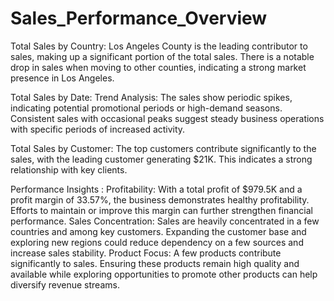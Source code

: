 # Sales_Performance_Overview
Total Sales by Country:
Los Angeles County is the leading contributor to sales, making up a significant portion of the total sales. There is a notable drop in sales when moving to other counties, indicating a strong market presence in Los Angeles.

Total Sales by Date:
Trend Analysis: The sales show periodic spikes, indicating potential promotional periods or high-demand seasons.
Consistent sales with occasional peaks suggest steady business operations with specific periods of increased activity.

Total Sales by Customer:
The top customers contribute significantly to the sales, with the leading customer generating $21K. This indicates a strong relationship with key clients.

Performance Insights :
Profitability: With a total profit of $979.5K and a profit margin of 33.57%, the business demonstrates healthy profitability. Efforts to maintain or improve this margin can further strengthen financial performance.
Sales Concentration: Sales are heavily concentrated in a few countries and among key customers. Expanding the customer base and exploring new regions could reduce dependency on a few sources and increase sales stability.
Product Focus: A few products contribute significantly to sales. Ensuring these products remain high quality and available while exploring opportunities to promote other products can help diversify revenue streams.

